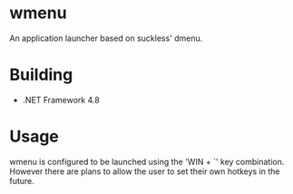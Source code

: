 # wmenu
An application launcher based on suckless' dmenu.

# Building
* .NET Framework 4.8

# Usage
wmenu is configured to be launched using the 'WIN + `' key
combination. However there are plans to allow the user to
set their own hotkeys in the future.
